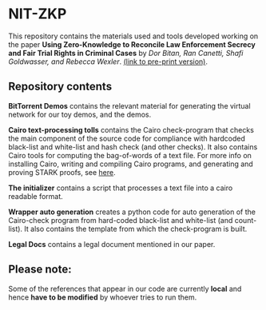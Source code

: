 # NIT-ZKP

This repository contains the materials used and tools developed working on the paper **Using Zero-Knowledge to Reconcile Law Enforcement Secrecy and Fair Trial Rights in Criminal Cases** by _Dor Bitan, Ran Canetti, Shafi Goldwasser, and Rebecca Wexler_. [(link to pre-print version)](https://papers.ssrn.com/sol3/papers.cfm?abstract_id=4074315).


## Repository contents

**BitTorrent Demos** contains the relevant material for generating the virtual network for our toy demos, and the demos. 


**Cairo text-processing tolls** contains the Cairo check-program that checks the main component of the source code for compliance with hardcoded black-list and white-list and hash check (and other checks).  It also contains Cairo tools for computing the bag-of-words of a text file. For more info on installing Cairo, writing and compiling Cairo programs, and generating and proving STARK proofs, see [here](https://www.cairo-lang.org/).


**The initializer** contains a script that processes a text file into a cairo readable format. 


**Wrapper auto generation** creates a python code for auto generation of the Cairo-check program from hard-coded black-list and white-list (and count-list). It also contains the template from which the check-program is built. 


**Legal Docs** contains a legal document mentioned in our paper. 


## Please note:
Some of the references that appear in our code are currently **local** and hence **have to be modified** by whoever tries to run them. 



